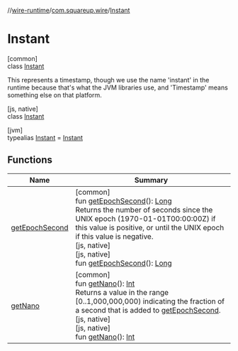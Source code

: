 //[wire-runtime](../../../index.md)/[com.squareup.wire](../index.md)/[Instant](index.md)

# Instant

[common]\
class [Instant](index.md)

This represents a timestamp, though we use the name 'instant' in the runtime because that's what the JVM libraries use, and 'Timestamp' means something else on that platform.

[js, native]\
class [Instant](index.md)

[jvm]\
typealias [Instant](index.md) = [Instant](https://docs.oracle.com/javase/8/docs/api/java/time/Instant.html)

## Functions

| Name | Summary |
|---|---|
| [getEpochSecond](get-epoch-second.md) | [common]<br>fun [getEpochSecond](get-epoch-second.md)(): [Long](https://kotlinlang.org/api/latest/jvm/stdlib/kotlin/-long/index.html)<br>Returns the number of seconds since the UNIX epoch (1970-01-01T00:00:00Z) if this value is positive, or until the UNIX epoch if this value is negative.<br>[js, native]<br>[js, native]<br>fun [getEpochSecond](get-epoch-second.md)(): [Long](https://kotlinlang.org/api/latest/jvm/stdlib/kotlin/-long/index.html) |
| [getNano](get-nano.md) | [common]<br>fun [getNano](get-nano.md)(): [Int](https://kotlinlang.org/api/latest/jvm/stdlib/kotlin/-int/index.html)<br>Returns a value in the range [0..1,000,000,000) indicating the fraction of a second that is added to [getEpochSecond](get-epoch-second.md).<br>[js, native]<br>[js, native]<br>fun [getNano](get-nano.md)(): [Int](https://kotlinlang.org/api/latest/jvm/stdlib/kotlin/-int/index.html) |
